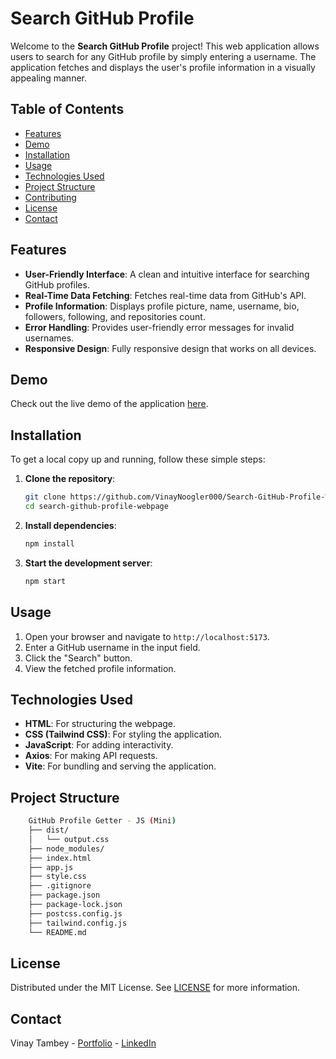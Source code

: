 # Search GitHub Profile

Welcome to the **Search GitHub Profile** project! This web application allows users to search for any GitHub profile by simply entering a username. The application fetches and displays the user's profile information in a visually appealing manner.

## Table of Contents

- [Features](#features)
- [Demo](#demo)
- [Installation](#installation)
- [Usage](#usage)
- [Technologies Used](#technologies-used)
- [Project Structure](#project-structure)
- [Contributing](#contributing)
- [License](#license)
- [Contact](#contact)

## Features

- **User-Friendly Interface**: A clean and intuitive interface for searching GitHub profiles.
- **Real-Time Data Fetching**: Fetches real-time data from GitHub's API.
- **Profile Information**: Displays profile picture, name, username, bio, followers, following, and repositories count.
- **Error Handling**: Provides user-friendly error messages for invalid usernames.
- **Responsive Design**: Fully responsive design that works on all devices.

## Demo

Check out the live demo of the application [here](https://search--github--profile--by--vt.b-cdn.net/).

## Installation

To get a local copy up and running, follow these simple steps:

1. **Clone the repository**:
    ```bash
    git clone https://github.com/VinayNoogler000/Search-GitHub-Profile-Webpage.git
    cd search-github-profile-webpage
    ```

2. **Install dependencies**:
    ```bash
    npm install
    ```

3. **Start the development server**:
    ```bash
    npm start
    ```

## Usage

1. Open your browser and navigate to `http://localhost:5173`.
2. Enter a GitHub username in the input field.
3. Click the "Search" button.
4. View the fetched profile information.

## Technologies Used

- **HTML**: For structuring the webpage.
- **CSS (Tailwind CSS)**: For styling the application.
- **JavaScript**: For adding interactivity.
- **Axios**: For making API requests.
- **Vite**: For bundling and serving the application.

## Project Structure

```bash
    GitHub Profile Getter - JS (Mini)
    ├── dist/
    │   └── output.css
    ├── node_modules/
    ├── index.html
    ├── app.js
    ├── style.css
    ├── .gitignore
    ├── package.json
    ├── package-lock.json
    ├── postcss.config.js
    ├── tailwind.config.js
    └── README.md
```

## License 

Distributed under the MIT License. See [LICENSE](https://github.com/VinayNoogler000/Search-GitHub-Profile-Webpage/blob/main/LICENSE.txt) for more information.

## Contact

Vinay Tambey - [Portfolio](https://vinay-tambey-portfolio.b-cdn.net/) - [LinkedIn](https://www.linkedin.com/in/vinaytambey/)
